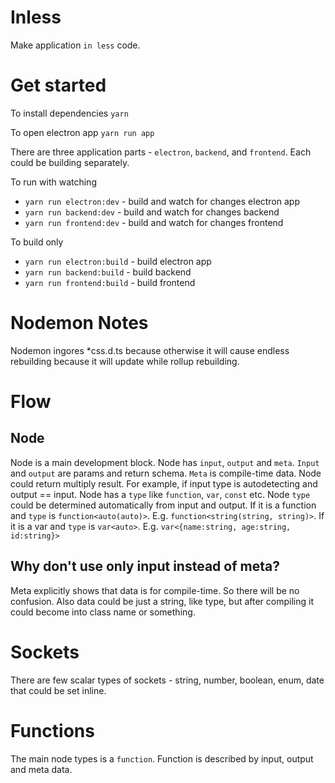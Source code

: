# Inless
Make application `in less` code.

# Get started
To install dependencies
`yarn`

To open electron app
`yarn run app`

There are three application parts - `electron`, `backend`, and `frontend`. Each could be building separately.

To run with watching
 - `yarn run electron:dev` - build and watch for changes electron app
 - `yarn run backend:dev` - build and watch for changes backend
 - `yarn run frontend:dev` - build and watch for changes frontend

To build only
 - `yarn run electron:build` - build electron app
 - `yarn run backend:build` - build backend
 - `yarn run frontend:build` - build frontend

# Nodemon Notes
Nodemon ingores *css.d.ts because otherwise it will cause endless rebuilding because it will update while rollup rebuilding.

# Flow
## Node
Node is a main development block. Node has `input`, `output` and `meta`. 
`Input` and `output` are params and return schema. `Meta` is compile-time data.
Node could return multiply result. For example, if input type is autodetecting and output == input.
Node has a `type` like `function`, `var`, `const` etc.
Node `type` could be determined automatically from input and output. 
If it is a function and `type` is `function<auto(auto)>`. E.g. `function<string(string, string)>`.
If it is a var and `type` is `var<auto>`. E.g. `var<{name:string, age:string, id:string}>`

## Why don't use only input instead of meta?
Meta explicitly shows that data is for compile-time. So there will be no confusion. 
Also data could be just a string, like type, but after compiling it could become into class name or something.

# Sockets
There are few scalar types of sockets - string, number, boolean, enum, date that could be set inline.

# Functions
The main node types is a `function`. Function is described by input, output and meta data.


